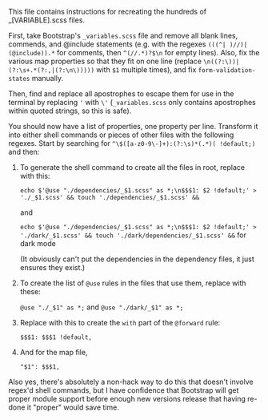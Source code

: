 This file contains instructions for recreating the hundreds of _[VARIABLE].scss files.

First, take Bootstrap's `_variables.scss` file and remove all blank lines, commends, and @include statements (e.g. with the regexes `(((^| )//)|(@include)).*` for comments, then `^(//.*)?$\n` for empty lines). Also, fix the various map properties so that they fit on one line (replace `\n((?:\))|(?:\s+.*(?:,|(?:\n\)))))` with `$1` multiple times), and fix `form-validation-states` manually.

Then, find and replace all apostrophes to escape them for use in the terminal by replacing `'` with `\'` (`_variables.scss` only contains apostrophes within quoted strings, so this is safe).

You should now have a list of properties, one property per line.  Transform it into either shell commands or pieces of other files with the following regexes.  Start by searching for `^\$([a-z0-9\-]+):(?:\s)*(.*)( !default;)` and then:

1. To generate the shell command to create all the files in root, replace with this:

   `echo $'@use "./dependencies/_$1.scss" as *;\n$$$1: $2 !default;' > './_$1.scss' && touch './dependencies/_$1.scss' &&`

   and

   `echo $'@use "./dependencies/_$1.scss" as *;\n$$$1: $2 !default;' > './dark/_$1.scss' && touch './dark/dependencies/_$1.scss' &&` for dark mode
   
   (It obviously can't put the dependencies in the dependency files, it just ensures they exist.)


2. To create the list of `@use` rules in the files that use them, replace with these:

   `@use "./_$1" as *;` and `@use "./dark/_$1" as *;`

3. Replace with this to create the `with` part of the `@forward` rule:

   `$$$1: $$$1 !default,`

4. And for the map file,

   `"$1": $$$1,`


Also yes, there's absolutely a non-hack way to do this that doesn't involve regex'd shell commands, but I have confidence that Bootstrap will get proper module support before enough new versions release that having re-done it "proper" would save time.
